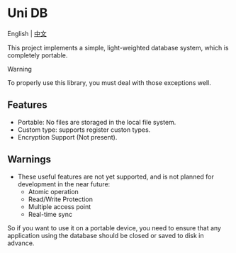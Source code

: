 # Uni DB

English | [中文](README.zh_CN.md)

This project implements a simple, light-weighted database system, which is completely portable.

> [!WARNING]
> To properly use this library, you must deal with those exceptions well.

## Features
- Portable: No files are storaged in the local file system.
- Custom type: supports register custon types.
- Encryption Support (Not present).



## Warnings
- These useful features are not yet supported, and is not planned for development in the near future:
  - Atomic operation
  - Read/Write Protection
  - Multiple access point
  - Real-time sync

So if you want to use it on a portable device, you need to ensure that any application using the database should be closed or saved to disk in advance.